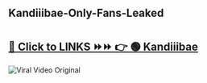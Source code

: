 
 ## Kandiiibae-Only-Fans-Leaked

# <h2><a href="https://clipsfans.com/Kandiiibae&ref=git">🔗 Click to LINKS ⏩⏩ 👉 🟢 Kandiiibae </a></h2>

<a href="https://clipsfans.com/Kandiiibae&ref=git" rel="nofollow" data-target="animated-image.originalLink"><img src="https://i.ibb.co.com/xMMVF88/686577567.gif" alt="Viral Video Original" style="max-width: 100%; display: inline-block;" data-target="animated-image.originalImage"></a>
